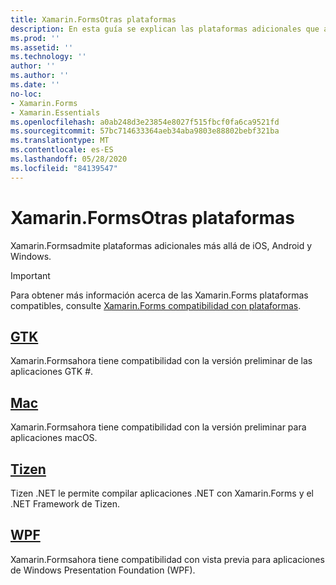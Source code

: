 ```yaml
---
title: Xamarin.FormsOtras plataformas
description: En esta guía se explican las plataformas adicionales que admite Xamarin.Forms .
ms.prod: ''
ms.assetid: ''
ms.technology: ''
author: ''
ms.author: ''
ms.date: ''
no-loc:
- Xamarin.Forms
- Xamarin.Essentials
ms.openlocfilehash: a0ab248d3e23854e8027f515fbcf0fa6ca9521fd
ms.sourcegitcommit: 57bc714633364aeb34aba9803e88802bebf321ba
ms.translationtype: MT
ms.contentlocale: es-ES
ms.lasthandoff: 05/28/2020
ms.locfileid: "84139547"
---
```

# <a name="xamarinforms-other-platforms"></a>Xamarin.FormsOtras plataformas

Xamarin.Formsadmite plataformas adicionales más allá de iOS, Android y Windows.

> [!IMPORTANT]
> Para obtener más información acerca de las Xamarin.Forms plataformas compatibles, consulte [ Xamarin.Forms compatibilidad con plataformas](https://github.com/xamarin/Xamarin.Forms/wiki/Platform-Support).

## <a name="gtk"></a>[GTK](gtk.md)

Xamarin.Formsahora tiene compatibilidad con la versión preliminar de las aplicaciones GTK #.

## <a name="mac"></a>[Mac](mac.md)

Xamarin.Formsahora tiene compatibilidad con la versión preliminar para aplicaciones macOS.

## <a name="tizen"></a>[Tizen](tizen.md)

Tizen .NET le permite compilar aplicaciones .NET con Xamarin.Forms y el .NET Framework de Tizen.

## <a name="wpf"></a>[WPF](wpf.md)

Xamarin.Formsahora tiene compatibilidad con vista previa para aplicaciones de Windows Presentation Foundation (WPF).

